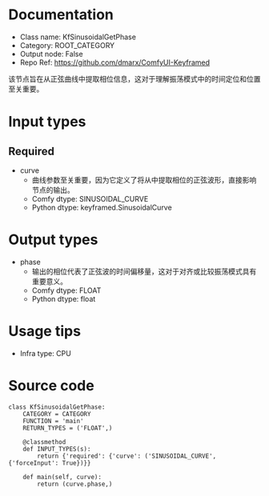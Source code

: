 # Documentation
- Class name: KfSinusoidalGetPhase
- Category: ROOT_CATEGORY
- Output node: False
- Repo Ref: https://github.com/dmarx/ComfyUI-Keyframed

该节点旨在从正弦曲线中提取相位信息，这对于理解振荡模式中的时间定位和位置至关重要。

# Input types
## Required
- curve
    - 曲线参数至关重要，因为它定义了将从中提取相位的正弦波形，直接影响节点的输出。
    - Comfy dtype: SINUSOIDAL_CURVE
    - Python dtype: keyframed.SinusoidalCurve

# Output types
- phase
    - 输出的相位代表了正弦波的时间偏移量，这对于对齐或比较振荡模式具有重要意义。
    - Comfy dtype: FLOAT
    - Python dtype: float

# Usage tips
- Infra type: CPU

# Source code
```
class KfSinusoidalGetPhase:
    CATEGORY = CATEGORY
    FUNCTION = 'main'
    RETURN_TYPES = ('FLOAT',)

    @classmethod
    def INPUT_TYPES(s):
        return {'required': {'curve': ('SINUSOIDAL_CURVE', {'forceInput': True})}}

    def main(self, curve):
        return (curve.phase,)
```